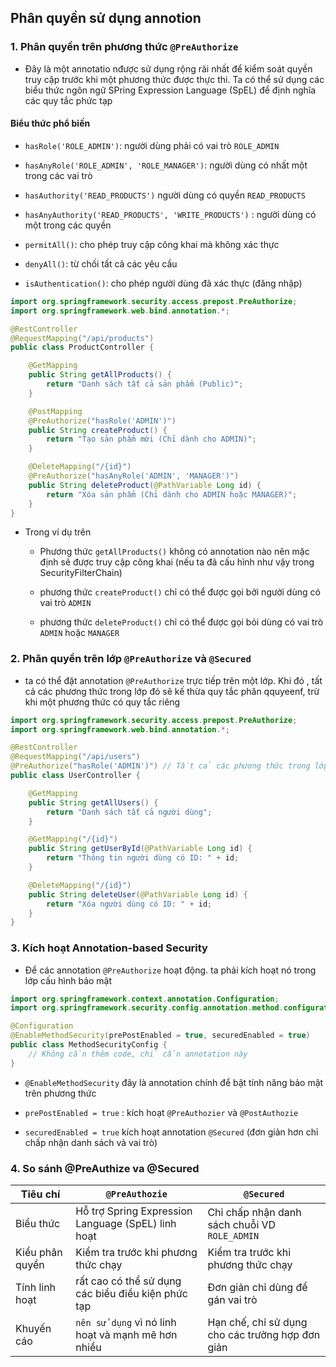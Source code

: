 ## Phân quyền sử dụng annotion

### 1. Phân quyền trên phương thức `@PreAuthorize`

-   Đây là một annotatio nđược sử dụng rộng rãi nhất để kiểm soát quyền truy cập trước khi một phương thức được thực thi. Ta có thể sử dụng các biểu thức ngôn ngữ SPring Expression Language (SpEL) để định nghĩa các quy tắc phức tạp

#### Biểu thức phổ biến

-   `hasRole('ROLE_ADMIN')`: người dùng phải có vai trò `ROLE_ADMIN`
-   `hasAnyRole('ROLE_ADMIN', 'ROLE_MANAGER')`: người dùng có nhất một trong các vai trò

-   `hasAuthority('READ_PRODUCTS')` người dùng có quyền `READ_PRODUCTS`

-   `hasAnyAuthority('READ_PRODUCTS', 'WRITE_PRODUCTS')` : người dùng có một trong các quyền

-   `permitAll()`: cho phép truy cập công khai mà không xác thực

-   `denyAll()`: từ chối tất cả các yêu cầu

-   `isAuthentication()`: cho phép người dùng đã xác thực (đăng nhập)

```java
import org.springframework.security.access.prepost.PreAuthorize;
import org.springframework.web.bind.annotation.*;

@RestController
@RequestMapping("/api/products")
public class ProductController {

    @GetMapping
    public String getAllProducts() {
        return "Danh sách tất cả sản phẩm (Public)";
    }

    @PostMapping
    @PreAuthorize("hasRole('ADMIN')")
    public String createProduct() {
        return "Tạo sản phẩm mới (Chỉ dành cho ADMIN)";
    }

    @DeleteMapping("/{id}")
    @PreAuthorize("hasAnyRole('ADMIN', 'MANAGER')")
    public String deleteProduct(@PathVariable Long id) {
        return "Xóa sản phẩm (Chỉ dành cho ADMIN hoặc MANAGER)";
    }
}
```

-   Trong ví dụ trên

    -   Phương thức `getAllProducts()` không có annotation nào nên mặc định sẽ được truy cập công khai (nếu ta đã cấu hình như vậy trong SecurityFilterChain)

    -   phương thức `createProduct()` chỉ có thể được gọi bởi người dùng có vai trò `ADMIN`
    -   phương thức `deleteProduct()` chỉ có thể được gọi bỏi dùng có vai trò `ADMIN` hoặc `MANAGER`

### 2. Phân quyền trên lớp `@PreAuthorize` và `@Secured`

-   ta có thể đặt annotation `@PreAuthorize` trực tiếp trên một lớp. Khi đó , tất cả các phương thức trong lớp đó sẽ kế thừa quy tắc phân qquyeenf, trừ khi một phương thức có quy tắc riêng

```java
import org.springframework.security.access.prepost.PreAuthorize;
import org.springframework.web.bind.annotation.*;

@RestController
@RequestMapping("/api/users")
@PreAuthorize("hasRole('ADMIN')") // Tất cả các phương thức trong lớp này đều yêu cầu vai trò ADMIN
public class UserController {

    @GetMapping
    public String getAllUsers() {
        return "Danh sách tất cả người dùng";
    }

    @GetMapping("/{id}")
    public String getUserById(@PathVariable Long id) {
        return "Thông tin người dùng có ID: " + id;
    }

    @DeleteMapping("/{id}")
    public String deleteUser(@PathVariable Long id) {
        return "Xóa người dùng có ID: " + id;
    }
}
```

### 3. Kích hoạt Annotation-based Security

-   Để các annotation `@PreAuthorize` hoạt động. ta phải kích hoạt nó trong lớp cấu hình bảo mật

```java
import org.springframework.context.annotation.Configuration;
import org.springframework.security.config.annotation.method.configuration.EnableMethodSecurity;

@Configuration
@EnableMethodSecurity(prePostEnabled = true, securedEnabled = true)
public class MethodSecurityConfig {
    // Không cần thêm code, chỉ cần annotation này
}
```

-   `@EnableMethodSecurity` đây là annotation chính để bật tính năng bảo mật trên phương thức
-   `prePostEnabled = true` : kích hoạt `@PreAuthozier` và `@PostAuthozie`

-   `securedEnabled = true` kích hoạt annotation `@Secured` (đơn giản hơn chỉ chấp nhận danh sách và vai trò)

### 4. So sánh @PreAuthize va @Secured

| Tiêu chí        | `@PreAuthozie`                                     | `@Secured`                                       |
| --------------- | -------------------------------------------------- | ------------------------------------------------ |
| Biểu thức       | Hỗ trợ Spring Expression Language (SpEL) linh hoạt | Chỉ chấp nhận danh sách chuỗi VD `ROLE_ADMIN`    |
| Kiểu phân quyền | Kiểm tra trước khi phương thức chạy                | Kiểm tra trước khi phương thức chạy              |
| Tính linh hoạt  | rất cao có thể sử dụng các biểu điều kiện phức tạp | Đơn giản chỉ dùng để gán vai trò                 |
| Khuyến cáo      | `nên sử dụng` vì nó linh hoạt và mạnh mẽ hơn nhiều | Hạn chế, chỉ sử dụng cho các trường hợp đơn giản |
